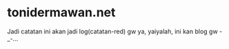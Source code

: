 tonidermawan.net
==
Jadi catatan ini akan jadi log(catatan-red) gw ya, yaiyalah, ini kan blog gw -_-...
